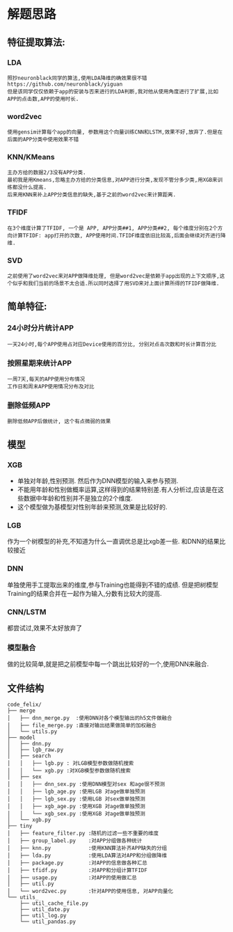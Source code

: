# 解题思路

## 特征提取算法:
### LDA

	照抄neuronblack同学的算法,使用LDA降维的确效果很不错 https://github.com/neuronblack/yiguan
	但是该同学仅仅依赖于app的安装与否来进行的LDA判断,我对他从使用角度进行了扩展,比如APP的点击数,APP的使用时长.

### word2vec

	使用gensim计算每个app的向量, 参数用这个向量训练CNN和LSTM,效果不好,放弃了.但是在后面的APP分类中使用效果不错
	
### KNN/KMeans

	主办方给的数据2/3没有APP分类. 
	最初我是用Kmeans,忽略主办方给的分类信息,对APP进行分类,发现不管分多少类,用XGB来训练都没什么提高.
	后来用KNN来补上APP分类信息的缺失,基于之前的word2vec来计算距离.


### TFIDF
	
	在3个维度计算了TFIDF, 一个是 APP, APP分类##1, APP分类##2, 每个维度分别在2个方向计算TFIDF: app打开的次数, APP使用时间.TFIDF维度依旧比较高,后面会继续对齐进行降维.

### SVD
	
	之前使用了word2vec来对APP做降维处理, 但是word2vec是依赖于app出现的上下文顺序,这个似乎和我们当前的场景不太合适.所以同时选择了用SVD来对上面计算所得的TFIDF做降维.


## 简单特征:
	
### 24小时分片统计APP
	
	一天24小时,每个APP使用占对应Device使用的百分比, 分别对点击次数和时长计算百分比
	
### 按照星期来统计APP
    
    一周7天,每天的APP使用分布情况
    工作日和周末APP使用情况分布及对比	

### 删除低频APP
	
	删除低频APP后做统计, 这个有点微弱的效果



## 模型
### XGB

- 单独对年龄,性别预测. 然后作为DNN模型的输入来参与预测. 
- 不能用年龄和性别做概率运算,这样得到的结果特别差.有人分析过,应该是在这些数据中年龄和性别并不是独立的2个维度.
- 这个模型做为基模型对性别年龄来预测,效果是比较好的. 

### LGB

作为一个树模型的补充,不知道为什么一直调优总是比xgb差一些. 和DNN的结果比较接近

### DNN

单独使用手工提取出来的维度,参与Training也能得到不错的成绩. 但是把树模型Training的结果合并在一起作为输入,分数有比较大的提高.

### CNN/LSTM

都尝试过,效果不太好放弃了

### 模型融合

做的比较简单,就是把之前模型中每一个跳出比较好的一个,使用DNN来融合.


## 文件结构
 
    code_felix/
    ├── merge
    │   ├── dnn_merge.py  :使用DNN对各个模型输出的h5文件做融合
    │   ├── file_merge.py :直接对输出结果做简单的加权融合 
    │   └── utils.py
    ├── model
    │   ├── dnn.py
    │   ├── lgb_raw.py
    │   ├── search
    │   │   ├── lgb.py : 对LGB模型参数做随机搜索
    │   │   └── xgb.py :对XGB模型参数做随机搜索
    │   ├── sex
    │   │   ├── dnn_sex.py :使用DNN模型对sex 和age很不预测
    │   │   ├── lgb_age.py :使用LGB 对age做单独预测
    │   │   ├── lgb_sex.py :使用LGB 对sex做单独预测
    │   │   ├── xgb_age.py :使用XGB 对age做单独预测
    │   │   └── xgb_sex.py :使用XGB 对age做单独预测
    │   └── xgb.py
    ├── tiny
    │   ├── feature_filter.py :随机的过滤一些不重要的维度
    │   ├── group_label.py    :对APP分组做各种统计
    │   ├── knn.py            :使用KNN算法补齐APP缺失的分组  
    │   ├── lda.py            :使用LDA算法对APP和分组做降维
    │   ├── package.py        :对APP的信息做各种汇总
    │   ├── tfidf.py          :对APP和分组计算TFIDF
    │   ├── usage.py          :对APP的使用做汇总
    │   ├── util.py
    │   └── word2vec.py       :针对APP的使用信息, 对APP向量化
    └── utils_
        ├── util_cache_file.py
        ├── util_date.py
        ├── util_log.py
        └── util_pandas.py

